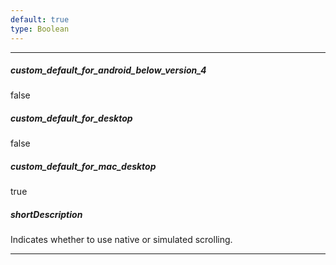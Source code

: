 ```yaml
---
default: true
type: Boolean
---
```

---
##### custom_default_for_android_below_version_4
false

##### custom_default_for_desktop
false

##### custom_default_for_mac_desktop
true

##### shortDescription
Indicates whether to use native or simulated scrolling.

---
